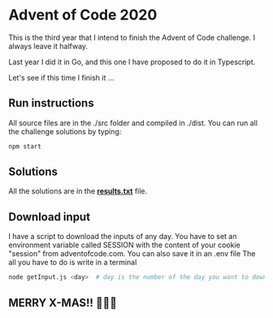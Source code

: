 # Advent of Code 2020

This is the third year that I intend to finish the Advent of Code challenge. I always leave it halfway.

Last year I did it in Go, and this one I have proposed to do it in Typescript.

Let's see if this time I finish it ...

## Run instructions

All source files are in the ./src folder and compiled in ./dist. You can run all the challenge solutions by typing:

```bash
npm start
```

## Solutions

All the solutions are in the **[results.txt](https://github.com/danitetus/aoc2020/blob/main/results.txt)** file.

## Download input

I have a script to download the inputs of any day. You have to set an environment variable called SESSION with the
content of your cookie "session" from adventofcode.com. You can also save it in an .env file The all you have to do is
write in a terminal

```bash
node getInput.js <day>  # day is the number of the day you want to download
```

## MERRY X-MAS!! 🎄🎄🎄
